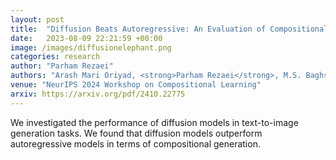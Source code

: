 ```yaml
---
layout: post
title:  "Diffusion Beats Autoregressive: An Evaluation of Compositional Generation in Text-to-Image Models"
date:   2023-08-09 22:21:59 +00:00
image: /images/diffusionelephant.png
categories: research
author: "Parham Rezaei"
authors: "Arash Mari Oriyad, <strong>Parham Rezaei</strong>, M.S. Baghshah, M.H. Rohban"
venue: "NeurIPS 2024 Workshop on Compositional Learning"
arxiv: https://arxiv.org/pdf/2410.22775
---
```

We investigated the performance of diffusion models in text-to-image generation tasks. We found that diffusion models outperform autoregressive models in terms of compositional generation.
